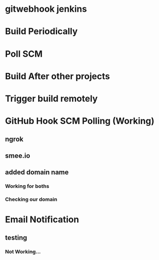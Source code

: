 # gitwebhook jenkins


# Build Periodically


# Poll SCM


# Build After other projects


# Trigger build remotely


# GitHub Hook SCM Polling (Working)
## ngrok
## smee.io
## added domain name
### Working for boths
### Checking our domain

# Email Notification
## testing
### Not Working...

